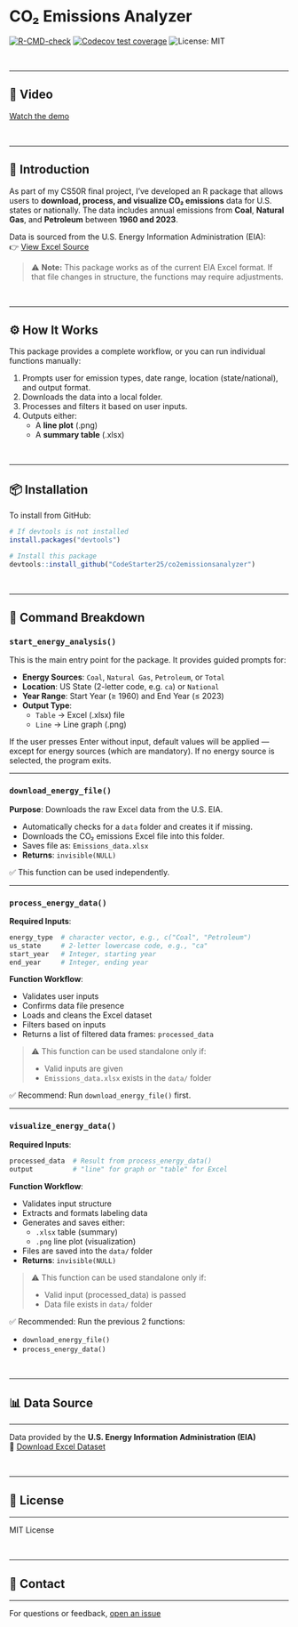 # CO&#8322; Emissions Analyzer

<!-- badges: start -->

[![R-CMD-check](https://github.com/CodeStarter25/actions/workflows/R-CMD-check.yaml/badge.svg)](https://github.com/CodeStarter25/co2emissionsanalyzer/actions/workflows/R-CMD-check.yaml) [![Codecov test coverage](https://codecov.io/gh/CodeStarter25/co2emissionsanalyzer/graph/badge.svg)](https://app.codecov.io/gh/CodeStarter25/co2emissionsanalyzer) <img src="https://img.shields.io/badge/License-MIT-yellow.svg" alt="License: MIT" />

<!-- badges: end -->

<p>&nbsp;</p>

---

## 🎥 Video

[Watch the demo](https://youtu.be/Fge4xfNYxCM)

<p>&nbsp;</p>

---

## 📘 Introduction

As part of my CS50R final project, I’ve developed an R package that allows users to **download, process, and visualize CO&#8322; emissions** data for U.S. states or nationally. The data includes annual emissions from **Coal**, **Natural Gas**, and **Petroleum** between **1960 and 2023**.

Data is sourced from the U.S. Energy Information Administration (EIA):  
👉 [View Excel Source](https://www.eia.gov/state/seds/sep_sum/html/xls/co2_source.xlsx)

> ⚠️ **Note:** This package works as of the current EIA Excel format. If that file changes in structure, the functions may require adjustments.

<p>&nbsp;</p>

---

## ⚙️ How It Works

This package provides a complete workflow, or you can run individual functions manually:

1. Prompts user for emission types, date range, location (state/national), and output format.
2. Downloads the data into a local folder.
3. Processes and filters it based on user inputs.
4. Outputs either:
   - A **line plot** (.png)
   - A **summary table** (.xlsx)

<p>&nbsp;</p>

---

## 📦 Installation

To install from GitHub:

```r
# If devtools is not installed
install.packages("devtools")

# Install this package
devtools::install_github("CodeStarter25/co2emissionsanalyzer")
```
<p>&nbsp;</p>

---
## 🧠 Command Breakdown

### `start_energy_analysis()`

This is the main entry point for the package. It provides guided prompts for:

- **Energy Sources**: `Coal`, `Natural Gas`, `Petroleum`, or `Total`
- **Location**: US State (2-letter code, e.g. `ca`) or `National`
- **Year Range**: Start Year (≥ 1960) and End Year (≤ 2023)
- **Output Type**: 
  - `Table` → Excel (.xlsx) file
  - `Line` → Line graph (.png)

If the user presses Enter without input, default values will be applied — except for energy sources (which are mandatory). If no energy source is selected, the program exits.

---

### `download_energy_file()`

**Purpose**: Downloads the raw Excel data from the U.S. EIA.

- Automatically checks for a `data` folder and creates it if missing.
- Downloads the CO₂ emissions Excel file into this folder.
- Saves file as: `Emissions_data.xlsx`
- **Returns**: `invisible(NULL)`

✅ This function can be used independently.

---

### `process_energy_data()`

**Required Inputs**:

```r
energy_type  # character vector, e.g., c("Coal", "Petroleum")
us_state     # 2-letter lowercase code, e.g., "ca"
start_year   # Integer, starting year
end_year     # Integer, ending year
```

**Function Workflow**:

- Validates user inputs  
- Confirms data file presence  
- Loads and cleans the Excel dataset  
- Filters based on inputs  
- Returns a list of filtered data frames: `processed_data`

> ⚠️ This function can be used standalone only if:
> - Valid inputs are given  
> - `Emissions_data.xlsx` exists in the `data/` folder


✅ Recommend: Run `download_energy_file()` first.

---

### `visualize_energy_data()`

**Required Inputs**:

```r
processed_data  # Result from process_energy_data()
output          # "line" for graph or "table" for Excel
```
**Function Workflow**:

- Validates input structure  
- Extracts and formats labeling data  
- Generates and saves either:  
  - `.xlsx` table (summary)  
  - `.png` line plot (visualization)  
- Files are saved into the `data/` folder  
- **Returns**: `invisible(NULL)`

> ⚠️ This function can be used standalone only if:  
> - Valid input (processed_data) is passed  
> - Data file exists in `data/` folder

✅ Recommended: Run the previous 2 functions:  
- `download_energy_file()`  
- `process_energy_data()`

<p>&nbsp;</p>

---

## 📊 Data Source

---

Data provided by the **U.S. Energy Information Administration (EIA)**  
🔗 [Download Excel Dataset](https://www.eia.gov/state/seds/sep_sum/html/xls/co2_source.xlsx)

<p>&nbsp;</p>

---

## 📄 License

---

MIT License

<p>&nbsp;</p>

---

## 📨 Contact

---

For questions or feedback, [open an issue](https://github.com/CodeStarter25/co2emissionsanalyzer/issues)
